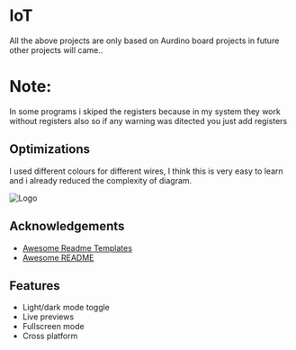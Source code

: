 
# IoT 

All the above projects are only based on Aurdino board projects in future other projects will came..

# Note: 
In some programs i skiped the registers because in my system they work without registers also so if any warning was ditected you just add registers
## Optimizations

I used different colours for different wires, I think this is very easy to learn and i already reduced the complexity of diagram.




![Logo](https://external-content.duckduckgo.com/iu/?u=https%3A%2F%2Fwww.techavy.com%2Fwp-content%2Fuploads%2F2019%2F11%2F74.jpg&f=1&nofb=1&ipt=d99445c5ac27fe7b4bfe624609c95eb5c4a85d1ac79e6f9b35c7088b10958af2&ipo=images)


## Acknowledgements

 - [Awesome Readme Templates](https://awesomeopensource.com/project/elangosundar/awesome-README-templates)
 - [Awesome README](https://github.com/matiassingers/awesome-readme)


## Features

- Light/dark mode toggle
- Live previews
- Fullscreen mode
- Cross platform
